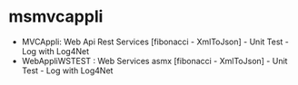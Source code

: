 # msmvcappli
- MVCAppli: Web Api Rest Services [fibonacci - XmlToJson] - Unit Test - Log with Log4Net
- WebAppliWSTEST : Web Services asmx [fibonacci - XmlToJson] - Unit Test - Log with Log4Net
